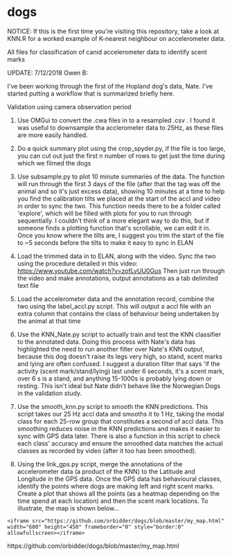 # dogs
NOTICE: If this is the first time you're visiting this repository, take a look at KNN.R for a worked example of K-nearest neighbour on accelerometer data.

All files for classification of canid accelerometer data to identify scent marks

UPDATE: 7/12/2018
Owen B:

I've been working through the first of the Hopland dog's data, Nate. I've started putting a workflow that is summarized briefly here.

Validation using camera observation period

1. Use OMGui to convert the .cwa files in to a resampled .csv . I found it was useful to downsample tha acclerometer data to 25Hz, as these files are more easily handled.

2. Do a quick summary plot using the crop_spyder.py, if the file is too large, you can cut out just the first n number of rows to get just the time during which we filmed the dogs

3. Use subsample.py to plot 10 minute summaries of the data. The function will run through the first 3 days of the file (after that the tag was off the animal and so it's just excess data), showing 10 minutes at a time to help you find the calibration tilts we placed at the start of the accl and video in order to sync the two. This function needs there to be a folder called 'explore', which will be filled with plots for you to run through sequentially. I couldn't think of a more elegant way to do this, but if someone finds a plotting function that's scrollable, we can edit it in. Once you know where the tilts are, I suggest you trim the start of the file to ~5 seconds before the tilts to make it easy to sync in ELAN

4. Load the trimmed data in to ELAN, along with the video. Sync the two using the procedure detailed in this video: https://www.youtube.com/watch?v=zofLvUU0Gus
Then just run through the video and make annotations, output annotations as a tab delimited text file

5. Load the accelerometer data and the annotation record, combine the two using the label_accl.py script. This will output a accl file with an extra column that contains the class of behaviour being undertaken by the animal at that time

6. Use the KNN_Nate.py script to actually train and test the KNN classifier to the annotated data. Doing this process with Nate's data has highlighted the need to run another filter over Nate's KNN output, because this dog doesn't raise its legs very high, so stand, scent marks and lying are often confused. I suggest a duration filter that says 'if the activity (scent mark/stand/lying) last under 6 seconds, it's a scent mark, over 6 s is a stand, and anything 15-1000s is probably lying down or resting. This isn't ideal but Nate didn't behave like the Norwegian Dogs in the validation study.

7. Use the smooth_knn.py script to smooth the KNN predictions. This script takes our 25 Hz accl data and smooths it to 1 Hz, taking the modal class for each 25-row group that constitutes a second of accl data. This smoothing reduces noise in the KNN predictions and makes it easier to sync with GPS data later. There is also a function in this script to check each class' accuracy and ensure the smoothed data matches the actual classes as recorded by video (after it too has been smoothed).

8. Using the link_gps.py script, merge the annotations of the accelerometer data (a product of the KNN) to the Latitude and Longitude in the GPS data. Once the GPS data has behavioural classes, identify the points where dogs are making left and right scent marks. Create a plot that shows all the points (as a heatmap depending on the time spend at each location) and then the scent mark locations. To illustrate, the map is shown below...



<div class="container">
	
	<iframe src="https://github.com/orbidder/dogs/blob/master/my_map.html" width="600" height="450" frameborder="0" style="border:0" allowfullscreen></iframe>

</div>
https://github.com/orbidder/dogs/blob/master/my_map.html
